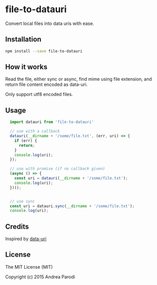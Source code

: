 # file-to-datauri

Convert local files into data uris with ease.

## Installation

```bash
npm install --save file-to-datauri
```

## How it works

Read the file, either sync or async, find mime
using file extension, and return file content
encoded as data-uri.

Only support utf8 encoded files.

## Usage

```javascript
  import datauri from 'file-to-datauri'

  // use with a callback
  datauri(__dirname + '/some/file.txt', (err, uri) => {
    if (err) {
      return;
    }
    console.log(uri);
  });

  // use with promise (if no callback given)
  (async () => {
    const uri = datauri(__dirname + '/some/file.txt');
    console.log(uri);
  })();


  // use sync
  const uri = datauri.sync(__dirname + '/some/file.txt');
  console.log(uri);


```

## Credits

Inspired by [data-uri](https://github.com/mcwhittemore/data-uri)

## License
The MIT License (MIT)

Copyright (c) 2015 Andrea Parodi



